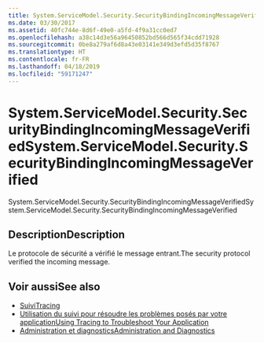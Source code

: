```yaml
---
title: System.ServiceModel.Security.SecurityBindingIncomingMessageVerified
ms.date: 03/30/2017
ms.assetid: 40fc744e-8d6f-49e0-a5fd-4f9a31cc0ed7
ms.openlocfilehash: a38c14d3e56a96450852bd566d565f34cdd71928
ms.sourcegitcommit: 0be8a279af6d8a43e03141e349d3efd5d35f8767
ms.translationtype: HT
ms.contentlocale: fr-FR
ms.lasthandoff: 04/18/2019
ms.locfileid: "59171247"
---
```

# <a name="systemservicemodelsecuritysecuritybindingincomingmessageverified"></a><span data-ttu-id="edbbb-102">System.ServiceModel.Security.SecurityBindingIncomingMessageVerified</span><span class="sxs-lookup"><span data-stu-id="edbbb-102">System.ServiceModel.Security.SecurityBindingIncomingMessageVerified</span></span>
<span data-ttu-id="edbbb-103">System.ServiceModel.Security.SecurityBindingIncomingMessageVerified</span><span class="sxs-lookup"><span data-stu-id="edbbb-103">System.ServiceModel.Security.SecurityBindingIncomingMessageVerified</span></span>  
  
## <a name="description"></a><span data-ttu-id="edbbb-104">Description</span><span class="sxs-lookup"><span data-stu-id="edbbb-104">Description</span></span>  
 <span data-ttu-id="edbbb-105">Le protocole de sécurité a vérifié le message entrant.</span><span class="sxs-lookup"><span data-stu-id="edbbb-105">The security protocol verified the incoming message.</span></span>  
  
## <a name="see-also"></a><span data-ttu-id="edbbb-106">Voir aussi</span><span class="sxs-lookup"><span data-stu-id="edbbb-106">See also</span></span>

- [<span data-ttu-id="edbbb-107">Suivi</span><span class="sxs-lookup"><span data-stu-id="edbbb-107">Tracing</span></span>](../../../../../docs/framework/wcf/diagnostics/tracing/index.md)
- [<span data-ttu-id="edbbb-108">Utilisation du suivi pour résoudre les problèmes posés par votre application</span><span class="sxs-lookup"><span data-stu-id="edbbb-108">Using Tracing to Troubleshoot Your Application</span></span>](../../../../../docs/framework/wcf/diagnostics/tracing/using-tracing-to-troubleshoot-your-application.md)
- [<span data-ttu-id="edbbb-109">Administration et diagnostics</span><span class="sxs-lookup"><span data-stu-id="edbbb-109">Administration and Diagnostics</span></span>](../../../../../docs/framework/wcf/diagnostics/index.md)
